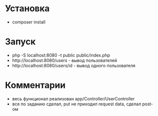 # Установка
- composer install 

# Запуск
- php -S localhost:8080 -t public public/index.php
- http://localhost:8080/users - вывод пользователей
- http://localhost:8080/users/id - вывод одного пользователя

# Комментарии
- весь функционал реализован app/Controller/UserController
- все по заданию сделал, put не приходил request data, сделал post-ом